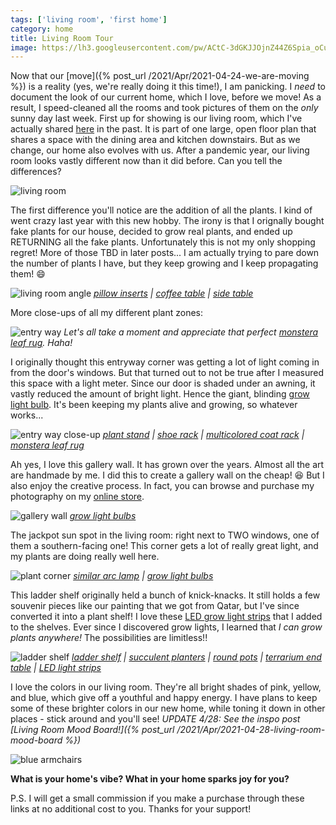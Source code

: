 ```yaml
---
tags: ['living room', 'first home']
category: home
title: Living Room Tour
image: https://lh3.googleusercontent.com/pw/ACtC-3dGKJJOjnZ44Z6Spia_oCuZBYFO9nhMvzD7hc0oR8f55jeeAlSntcjQw8SHTZXhIjxpdeIvHOftbNZwHq2sp4JFv_4kZhpVQ-iXIjppUvIK5xJx7uCBXRJcZ700u10-opHbCJjKUTwWhVyFclA2A0qMlQ=w1000-h667-no?authuser=0
---
```


Now that our [move]({% post_url /2021/Apr/2021-04-24-we-are-moving %}) is a reality (yes, we're really doing it this time!), I am panicking. I *need* to document the look of our current home, which I love, before we move! As a result, I speed-cleaned all the rooms and took pictures of them on the *only* sunny day last week. First up for showing is our living room, which I've actually shared [here](https://fortheliangrun.com/our-happy-modern-living-room-tour-before-after/) in the past. It is part of one large, open floor plan that shares a space with the dining area and kitchen downstairs. But as we change, our home also evolves with us. After a pandemic year, our living room looks vastly different now than it did before. Can you tell the differences?

![living room](https://lh3.googleusercontent.com/pw/ACtC-3dGKJJOjnZ44Z6Spia_oCuZBYFO9nhMvzD7hc0oR8f55jeeAlSntcjQw8SHTZXhIjxpdeIvHOftbNZwHq2sp4JFv_4kZhpVQ-iXIjppUvIK5xJx7uCBXRJcZ700u10-opHbCJjKUTwWhVyFclA2A0qMlQ=w1000-h667-no?authuser=0)

The first difference you'll notice are the addition of all the plants. I kind of went crazy last year with this new hobby. The irony is that I orignally bought fake plants for our house, decided to grow real plants, and ended up RETURNING all the fake plants. Unfortunately this is not my only shopping regret! More of those TBD in later posts... I am actually trying to pare down the number of plants I have, but they keep growing and I keep propagating them! :smile:

![living room angle](https://lh3.googleusercontent.com/pw/ACtC-3dkNSvuqSu9a5CMDMBDAgeGV7ryrGud33hmiJsvtIChXjRm3Dsse06yQu59iIHZnx9NhfgQF1xnLZ6Cy4sejn_9pVTC6mzXgmYeMyYlgQg166zb85ZCcx6dRk6rxbGm2Qhimxs2zSwM0yhC-fbPzVd5Sw=w1000-h667-no?authuser=0)
*[pillow inserts](https://amzn.to/2QkdElX) | [coffee table](https://amzn.to/2QsvRxC) | [side table](https://amzn.to/3sOQ9yk)*

More close-ups of all my different plant zones:

![entry way](https://lh3.googleusercontent.com/pw/ACtC-3ee139qN7i8v-ckw_2EnMa2TdMo38kdcA05eYTys-KWw33W5zGGHOj8DX1O91zAJCRz6nRyAr-whDvO3yteMxl3oBzSzvbMbZ5ldr-7Z4nF85ZyLIj68illl_CmvMXc1vp8H_WiCGdJ5SdO4HLHTqVV8A=w501-h751-no?authuser=0)
*Let's all take a moment and appreciate that perfect [monstera leaf rug](https://amzn.to/3elOsmM). Haha!*

I originally thought this entryway corner was getting a lot of light coming in from the door's windows. But that turned out to not be true after I measured this space with a light meter. Since our door is shaded under an awning, it vastly reduced the amount of bright light. Hence the giant, blinding [grow light bulb](https://amzn.to/3xlbO4P). It's been keeping my plants alive and growing, so whatever works...

![entry way close-up](https://lh3.googleusercontent.com/pw/ACtC-3dLr0C4Se_Qbfz2Pj1Ti8wNPr7BTmNJLwDyTakvLmR8Y0HBesJF9a6VrvV41d3NJaIbQIcMlpF0GcrzcaS2r1ErUQe6A5EQciFIUJ0DfOoyGIlZunZGiq9npmEVM6G7VeJnkaVxN9aMAo-7GADEW8sTtA=w1000-h667-no?authuser=0)
*[plant stand](https://amzn.to/3dKxtvx) | [shoe rack](https://amzn.to/3erbicN) | [multicolored coat rack](https://amzn.to/3xnbGBF) | [monstera leaf rug](https://amzn.to/3elOsmM)*

Ah yes, I love this gallery wall. It has grown over the years. Almost all the art are handmade by me. I did this to create a gallery wall on the cheap! :laughing: But I also enjoy the creative process. In fact, you can browse and purchase my photography on my [online store](https://society6.com/jessicapei).

![gallery wall](https://lh3.googleusercontent.com/pw/ACtC-3cGe9shUh7RTIKBRlGMccf7A4JD56-lnnrNJyy_TR0K4oIvXojEzdbQZtkVCGnj803IgCJ63MFiKeY6dbzelioqbMAQfEiNaHHXGb8UrucLkpgWKIZvbzLU6_UM50cbP07ELcLeVee02NZIF2EiLSySuQ=w501-h751-no?authuser=0)
*[grow light bulbs](https://amzn.to/3nFMEJG)*

The jackpot sun spot in the living room: right next to TWO windows, one of them a southern-facing one! This corner gets a lot of really great light, and my plants are doing really well here.

![plant corner](https://lh3.googleusercontent.com/pw/ACtC-3fbPrcoH4cprp_XDqCt6foMj676AEZ4Ls2AaKX3QN-gm9xfNy3TIemoInKzNcpMswfps1gG-jfkdA8kNPyA694HlnnINvcSJLMF9Rv0vp9bLdEdQcgMn91dM1ct8BZ34Hj1zbKNe2Oi8baX4aoEx1ECnw=w501-h751-no?authuser=0)
*[similar arc lamp](https://amzn.to/32GMbgG) | [grow light bulbs](https://amzn.to/3nFMEJG)*

This ladder shelf originally held a bunch of knick-knacks. It still holds a few souvenir pieces like our painting that we got from Qatar, but I've since converted it into a plant shelf! I love these [LED grow light strips](https://amzn.to/3nhV0XH) that I added to the shelves. Ever since I discovered grow lights, I learned that *I can grow plants anywhere!* The possibilities are limitless!!

![ladder shelf](https://lh3.googleusercontent.com/pw/ACtC-3fHW0AT5G8phSxEqpAm4wFcqAbher0hwSKN7JvAtc-g4oGH5PSoFQKPD4U0quStFakqmQdl6PsqO2aGSf2I93kHylcVk3iKLwIN4FewevrBMNNfLPvlZUfm-7cbipN2oEMGkcYHi2nnYVU6KAxKqd9Yvg=w501-h751-no?authuser=0)
*[ladder shelf](https://amzn.to/3tNatSg) | [succulent planters](https://amzn.to/3dNaWOD) | [round pots](https://amzn.to/3sM2aVl) | [terrarium end table](https://amzn.to/3xnpsVa) | [LED light strips](https://amzn.to/3eOwzgP)*

I love the colors in our living room. They're all bright shades of pink, yellow, and blue, which give off a youthful and happy energy. I have plans to keep some of these brighter colors in our new home, while toning it down in other places - stick around and you'll see! *UPDATE 4/28: See the inspo post [Living Room Mood Board!]({% post_url /2021/Apr/2021-04-28-living-room-mood-board %})*

![blue armchairs](https://lh3.googleusercontent.com/pw/ACtC-3efnjbid1mWIiVIv_fQPP89MnjIHb32b_piakfjOrjlc1Echa5gV1ZCfMfIU-Vf64Q3Xd7HSYHgrnW99NG8OAnV7bhYhCZJeHyea_ukkzow9l4PPXtDveGvBViCTxnzU668LlpvNxhv0YJsBLcZdUJPSw=w1000-h667-no?authuser=0)

**What is your home's vibe? What in your home sparks joy for you?**

P.S. I will get a small commission if you make a purchase through these links at no additional cost to you. Thanks for your support!